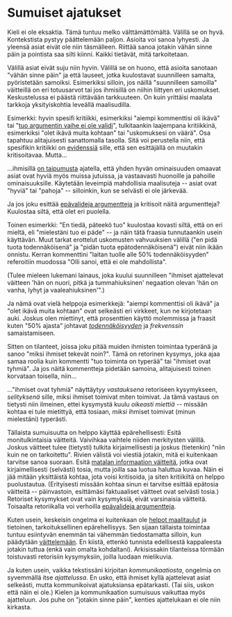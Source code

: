 # Sumuiset ajatukset

Kieli ei ole eksaktia. Tämä tuntuu melko välttämättömältä. Välillä se on hyvä. Kontekstista pystyy päättelemään paljon. Asioita voi sanoa lyhyesti. Ja yleensä asiat eivät ole niin täsmälleen. Riittää sanoa jotakin vähän sinne päin ja pointista saa silti kiinni. Kaikki tietävät, mitä tarkoitetaan.

Välillä asiat eivät suju niin hyvin. Välillä se on huono, että asioita sanotaan "vähän sinne päin" ja että lauseet, jotka kuulostavat suunnilleen samalta, pyöristetään samoiksi. Esimerkiksi silloin, jos näillä "suunnilleen samoilla" väitteillä on eri totuusarvot tai jos ihmisillä on niihin liittyen eri uskomukset. Keskustelussa ei päästä riittävään tarkkuuteen. On kuin yrittäisi maalata tarkkoja yksityiskohtia leveällä maalisudilla.

Esimerkki: hyvin spesifi kritiikki, esimerkiksi "aiempi kommenttisi oli ikävä" tai "[tuo argumentin vaihe ei ole validi](/epi/symmetrian_rikkominen)", tulkitaankin laajempana kritiikkinä, esimerkiksi "olet ikävä muita kohtaan" tai "uskomuksesi on väärä". Osa tapahtuu alitajuisesti sanattomalla tasolla. Sitä voi perustella niin, että spesifikin kritiikki on [evidenssiä](/epi/uskomusten_muutos) sille, että sen esittäjällä on muutakin kritisoitavaa. Mutta...

...ihmisillä [on taipumusta](https://en.wikipedia.org/wiki/Halo_effect) ajatella, että yhden hyvän ominaisuuden omaavat asiat ovat hyviä myös muissa jutuissa, ja vastaavasti huonoille ja pahoille ominaisuuksille. Käytetään leveimpiä mahdollisia maalisuteja -- asiat ovat "hyviä" tai "pahoja" -- silloinkin, kun se selvästi ei ole järkevää.

Ja jos joku esittää [epävalideja argumentteja](/epi/symmetrian_rikkominen) ja kritisoit näitä argumentteja? Kuulostaa siltä, että olet eri puolella.

Toinen esimerkki: "En tiedä, päteekö tuo" kuulostaa kovasti siltä, että on eri mieltä, eli "mielestäni tuo ei päde" -- ja näin tätä fraasia tunnutaankin usein käyttävän. Muut tarkat erottelut uskomusten vahvuuksien välillä ("en pidä tuota todennäköisenä" ja "pidän tuota epätodennäköisenä") eivät niin ikään onnistu. Kerran kommenttini "laitan tuolle alle 50% todennäköisyyden" referoitiin muodossa "Olli sanoi, että ei ole mahdollista".

(Tulee mieleen lukemani lainaus, joka kuului suunnilleen "ihmiset ajattelevat väitteen 'hän on nuori, pitkä ja tummahiuksinen' negaation olevan 'hän on vanha, lyhyt ja vaaleahiuksinen'".)

Ja nämä ovat vielä helppoja esimerkkejä: "aiempi kommenttisi oli ikävä" ja "olet ikävä muita kohtaan" ovat selkeästi eri virkkeet, kun ne kirjotetaan auki. Joskus olen miettinyt, että prosenttien käyttö molemmissa ja fraasit kuten "50% ajasta" johtavat [*todennäköisyyden*](/epi/probabilistinen_ajattelu) ja *frekvenssin* samaistamiseen.

Sitten on tilanteet, joissa joku pitää muiden ihmisten toimintaa typeränä ja sanoo "miksi ihmiset tekevät noin?". Tämä on retorinen kysymys, joka ajaa samaa roolia kuin kommentti "tuo toiminta on typerää" tai "ihmiset ovat tyhmiä". Ja jos näitä kommentteja pidetään samoina, alitajuisesti toinen korvataan toisella, niin...

..."ihmiset ovat tyhmiä" näyttäytyy *vastauksena* retoriseen kysymykseen, *selityksenä* sille, miksi ihmiset toimivat miten toimivat. Ja tämä vastaus on tietysti niin ilmeinen, ettei kysymystä kuulu *oikeasti miettiä* -- missään kohtaa ei tule mietittyä, että tosiaan, *miksi* ihmiset toimivat (minun mielestäni) typerästi.

Tällaista sumuisuutta on helppo käyttää epärehellisesti: Esitä monitulkintaisia väitteitä. Vaivihkaa vaihtele niiden merkitysten välillä. Joskus väitteet tulee (tietysti) tulkita kirjaimellisesti ja joskus (tietenkin) "niin kuin ne on tarkoitettu". Rivien välistä voi viestiä jotakin, mitä ei kuitenkaan tarvitse sanoa suoraan. Esitä [matalan informaation väitteitä](/epi/matala_informaatio), jotka ovat kirjaimellisesti (selvästi) tosia, mutta joilla saa luotua haluttua kuvaa. Näin ei jää mitään yksittäistä kohtaa, jota voisi kritisoida, ja siten kritiikiltä on helppo puolustautua. (Erityisesti missään kohtaa sinun ei tarvitse esittää epätosia väitteitä -- päinvastoin, esittämäsi faktuaaliset väitteet ovat selvästi tosia.) Retoriset kysymykset ovat vain kysymyksiä, eivät varsinaisia väitteitä. Toisaalta retoriikalla voi verhoilla [epävalideja argumentteja](/epi/symmetrian_rikkominen).

Kuten usein, keskeisin ongelma ei kuitenkaan ole [helpot maalitaulut](/epi/helpot_maalitaulut) ja tietoinen, tarkoituksellinen epärehellisyys. Sen sijaan tällaista toimintaa tuntuu esiintyvän enemmän tai vähemmän tiedostamatta silloin, kun päädytään [väittelemään](/epi/miksi_uskot). En kiistä, ettenkö tunnista edellisestä kappaleesta jotakin tuttua (enkä vain omalta kohdaltani). Arkisissakin tilanteissa törmään toistuvasti retorisiin kysymyksiin, joilla luodaan mielikuvia.

Ja kuten usein, vaikka tekstissäni kirjoitan *kommunikaatiosta*, ongelmia on syvemmällä itse *ajattelussa*. En usko, että ihmiset kyllä ajattelevat asiat selkeästi, mutta kommunikoivat ajatuksiansa epätarkasti. (Tai siis, uskon että näin ei ole.) Kielen ja kommunikaation sumuisuus vaikuttaa myös ajatteluun. Jos puhe on "jotakin sinne päin", kenties ajattelukaan ei ole niin kirkasta.
